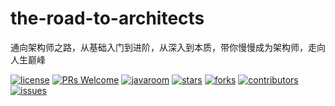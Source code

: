 # the-road-to-architects
通向架构师之路，从基础入门到进阶，从深入到本质，带你慢慢成为架构师，走向人生巅峰

[![license](https://badgen.net/github/license/javaroom/the-road-to-architects?color=green)](https://github.com/javaroom/the-road-to-architects/blob/master/LICENSE)
[![PRs Welcome](https://badgen.net/badge/PRs/welcome/green)](http://makeapullrequest.com)
[![javaroom](https://badgen.net/badge/organization/join%20us/green)](https://javaroom.github.io/#/?id=how-to-join)
[![stars](https://badgen.net/github/stars/javaroom/the-road-to-architects)](https://github.com/javaroom/the-road-to-architects/stargazers)
[![forks](https://badgen.net/github/forks/javaroom/the-road-to-architects)](https://github.com/javaroom/the-road-to-architects/network/members)
[![contributors](https://badgen.net/github/contributors/javaroom/the-road-to-architects)](https://github.com/javaroom/the-road-to-architects/tree/master/docs/from-readers#contributors)
[![issues](https://badgen.net/github/open-issues/javaroom/the-road-to-architects)](https://github.com/javaroom/the-road-to-architects/issues)


